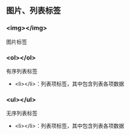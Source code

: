 ## 图片、列表标签

### \<img>\</img>

图片标签

### \<ol>\</ol>

有序列表标签

- \<li>\</li>：列表项标签，其中包含列表各项数据

### \<ul>\</ul>

无序列表标签

- \<li>\</li>：列表项标签，其中包含列表各项数据

